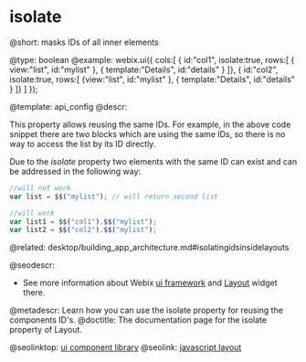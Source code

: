 isolate
=======

@short: masks IDs of all inner elements 
	

@type: boolean
@example:
webix.ui({
   cols:[
     { id:"col1", isolate:true, rows:[
     	{ view:"list", id:"mylist" },
        { template:"Details", id:"details" }
     ]},
     { id:"col2", isolate:true, rows:[
     	{view:"list", id:"mylist" },
        { template:"Details", id:"details" }
     ]}
   ]
});



@template:	api_config
@descr:

This property allows reusing the same IDs.
For example, in the above code snippet there are two blocks which are using the same IDs, so there is no way to access the list by its ID directly.

Due to the *isolate* property two elements with the same ID can exist and can be addressed in the following way:

~~~js
//will not work
var list = $$("mylist"); // will return second list

//will work
var list1 = $$("col1").$$("mylist");
var list2 = $$("col2").$$("mylist");
~~~

@related:
desktop/building_app_architecture.md#isolatingidsinsidelayouts

@seodescr:

- See more information about Webix [ui framework](https://webix.com) and [Layout](https://webix.com/widget/layout/) widget there.

@metadescr: Learn how you can use the isolate property for reusing the components ID's.
@doctitle: The documentation page for the isolate property of Layout.

@seolinktop: [ui component library](https://webix.com)
@seolink: [javascript layout](https://webix.com/widget/layout/)